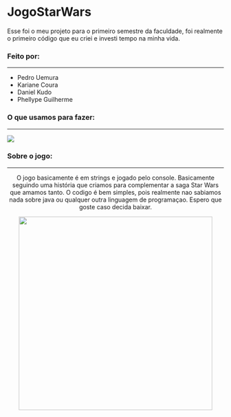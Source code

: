 # JogoStarWars

Esse foi o meu projeto para o primeiro semestre da faculdade, foi realmente o primeiro código que eu criei e investi tempo na minha vida.

### Feito por:
---

- Pedro Uemura
- Kariane Coura
- Daniel Kudo
- Phellype Guilherme

### O que usamos para fazer:
---

  <img src="https://img.shields.io/badge/Java-ED8B00?style=for-the-badge&logo=java&logoColor=white" />
  
### Sobre o jogo:
---

<p align = 'center'>
O jogo basicamente é em strings e jogado pelo console. Basicamente seguindo uma história que criamos para complementar a saga Star Wars que amamos tanto. O codigo é bem simples, pois realmente nao sabiamos nada sobre java ou qualquer outra linguagem de programaçao. Espero que goste caso decida baixar.
</p>

  <p align = 'center'>
  <img src="https://cdn.pixabay.com/photo/2019/03/10/03/36/star-wars-4045413_1280.jpg" width = "450"/>
  </p>
